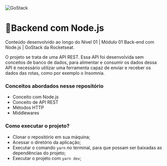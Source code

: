 <img alt="GoStack" src="https://storage.googleapis.com/golden-wind/bootcamp-gostack/header-desafios.png" />

# 🚀Backend com Node.js
Conteúdo desenvolvido ao longo do Nível 01 | Módulo 01 Back-end com Node.js | GoStack da Rocketseat.

O projeto se trata de uma API REST. Essa API foi desenvolvida sem conceitos de banco de dados, para alimentar e consumir os dados dessa API é necessário utilizar uma ferramenta 
capaz de enviar e receber os dados das rotas, como por exemplo o Insomnia.

### Conceitos abordados nesse repositório

- Conceito com Node.js
- Conceito de API REST
- Métodos HTTP
- Middlewares

### Como executar o projeto?

- Clonar o repositório em sua máquina;
- Acessar o diretório da aplicação;
- Executar o comando `yarn` no terminal, para que possam ser baixadas as dependências do projeto;
- Executar o projeto com `yarn dev`;

